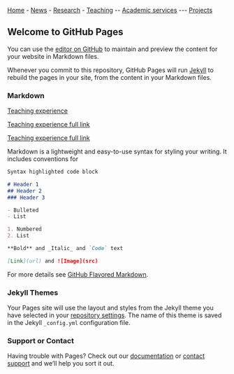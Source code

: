 [Home](google.com) - [News](google.com) - [Research](google.com) - [Teaching](google.com) -- [Academic services](google.com) --- [Projects](google.com)

## Welcome to GitHub Pages

You can use the [editor on GitHub](https://github.com/marharyta-aleksandrova/marharyta-aleksandrova.github.io/edit/main/README.md) to maintain and preview the content for your website in Markdown files.

Whenever you commit to this repository, GitHub Pages will run [Jekyll](https://jekyllrb.com/) to rebuild the pages in your site, from the content in your Markdown files.

### Markdown

[Teaching experience](teaching.md)

[Teaching experience full link](https://marharyta-aleksandrova.github.io/teaching)

[Teaching experience full link](https://marharyta-aleksandrova.github.io/teaching.md)

Markdown is a lightweight and easy-to-use syntax for styling your writing. It includes conventions for

```markdown
Syntax highlighted code block

# Header 1
## Header 2
### Header 3

- Bulleted
- List

1. Numbered
2. List

**Bold** and _Italic_ and `Code` text

[Link](url) and ![Image](src)
```

For more details see [GitHub Flavored Markdown](https://guides.github.com/features/mastering-markdown/).

### Jekyll Themes

Your Pages site will use the layout and styles from the Jekyll theme you have selected in your [repository settings](https://github.com/marharyta-aleksandrova/marharyta-aleksandrova.github.io/settings/pages). The name of this theme is saved in the Jekyll `_config.yml` configuration file.

### Support or Contact

Having trouble with Pages? Check out our [documentation](https://docs.github.com/categories/github-pages-basics/) or [contact support](https://support.github.com/contact) and we’ll help you sort it out.

